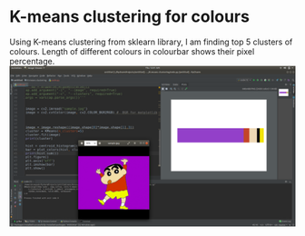 # K-means clustering for colours
Using K-means clustering from sklearn library, I am finding top 5 clusters of colours. Length of different colours in colourbar shows their pixel percentage.
<img src = "output.png">
